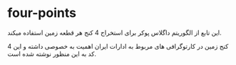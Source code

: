# four-points
این تابع از الگوریتم داگلاس پوکر برای استخراج 4 کنج هر قطعه زمین استفاده میکند.

4 کنج زمین در کارتوگرافی های مربوط به ادارات ایران اهمیت به خصوصی داشته و این کد به این منظور نوشته شده است. 
